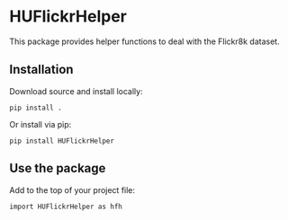 # HUFlickrHelper

This package provides helper functions to deal with the Flickr8k dataset.

## Installation

Download source and install locally:

```
pip install .
```

Or install via pip:

```
pip install HUFlickrHelper
```

## Use the package

Add to the top of your project file:

```
import HUFlickrHelper as hfh
```
